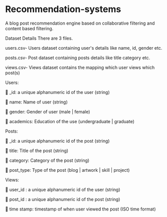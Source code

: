 # Recommendation-systems
A blog post recommendation engine based on collaborative filtering and content based filtering.

Dataset Details
There are 3 files.

users.csv- Users dataset containing user's details like name, id, gender etc.

posts.csv- Post dataset containing posts details like title category etc.

views.csv- Views dataset contains the mapping which user views which post(s)

Users:

 _id: a unique alphanumeric id of the user (string)

 name: Name of user (string)

 gender: Gender of user (male | female)

 academics: Education of the use (undergraduate | graduate)

Posts:

 _id: a unique alphanumeric id of the post (string)

 title: Title of the post (string)

 category: Category of the post (string)

 post_type: Type of the post (blog | artwork | skill | project)

Views:

 user_id : a unique alphanumeric id of the user (string)

 post_id : a unique alphanumeric id of the post (string)

 time stamp: timestamp of when user viewed the post (ISO time format)
